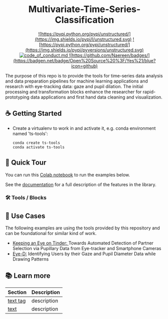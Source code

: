 <h1 align="center">
 Multivariate-Time-Series-Classification
</h1>
<div align="center">

  <a href="https://github.com/Unstructured-IO/unstructured/blob/main/LICENSE.md">![https://pypi.python.org/pypi/unstructured/](https://img.shields.io/pypi/l/unstructured.svg)</a>
  <a href="https://pypi.python.org/pypi/unstructured/">![https://pypi.python.org/pypi/unstructured/](https://img.shields.io/pypi/pyversions/unstructured.svg)</a>
  <a href="https://github.com/Unstructured-IO/unstructured/blob/main/CODE_OF_CONDUCT.md">![code_of_conduct.md](https://img.shields.io/badge/Contributor%20Covenant-2.1-4baaaa.svg) </a>
  <a href="https://pypi.python.org/pypi/unstructured/">![https://github.com/Naereen/badges/](https://badgen.net/badge/Open%20Source%20%3F/Yes%21/blue?icon=github)</a>

</div>
The purpose of this repo is to provide the tools for time-series data analysis and data preparation pipelines for machine learning applications and research with eye-tracking data: gaze and pupil dilation. The initial processing and transformation blocks enhance the researcher for rapid-prototyping data applications and first hand data cleaning and visualization. 

## :coffee: Getting Started

* Create a virtualenv to work in and activate it, e.g. conda environment named 'ts-tools':

	`conda create ts-tools` <br />
	`conda activate ts-tools`

## :clap: Quick Tour

You can run this [Colab notebook](url) to run the examples below.

See the [documentation](https://unstructured-io.github.io/unstructured) for a full description
of the features in the library.

### 🛠️ Tools / Blocks

## 💼 Use Cases
The following examples are using the tools provided by this repository and can be foundational for similar kind of work.
- [Keeping an Eye on Tinder: ](https://github.com/LaverdeS/Multivariate-Time-Series-Classification/tree/main/use-cases/keeping-an-eye-on-tinder) Towards Automated Detection of Partner Selection via Pupillary Data from Eye-tracker and Smartphone Cameras
- [Eye-D:](https://github.com/LaverdeS/Multivariate-Time-Series-Classification/tree/main/use-cases/eye-d) Identifying Users by their Gaze and Pupil Diameter Data while Drawing Patterns

## :books: Learn more

| Section | Description |
|-|-|
| [text tag](url) | description |
| [text](url) | description |
